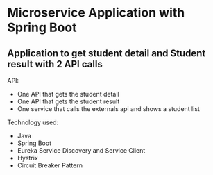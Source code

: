 # Microservice Application with Spring Boot

## Application to get student detail and Student result with 2 API calls

API:
- One API that gets the student detail
- One API that gets the student result
- One service that calls the externals api and shows a student list

Technology used:
- Java
- Spring Boot
- Eureka Service Discovery and Service Client
- Hystrix
- Circuit Breaker Pattern
 